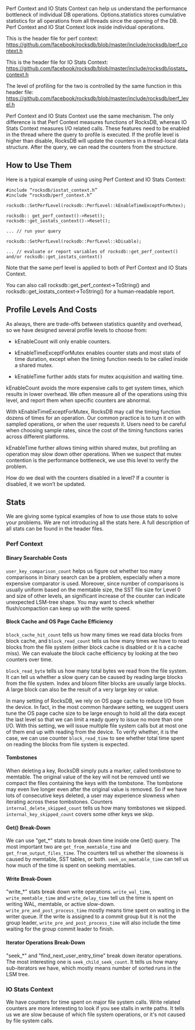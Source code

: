 Perf Context and IO Stats Context can help us understand the performance bottleneck of individual DB operations. Options.statistics stores cumulative statistics for all operations from all threads since the opening of the DB. Perf Context and IO Stat Context look inside individual operations.

This is the header file for perf context: https://github.com/facebook/rocksdb/blob/master/include/rocksdb/perf_context.h 

This is the header file for IO Stats Context: https://github.com/facebook/rocksdb/blob/master/include/rocksdb/iostats_context.h 

The level of profiling for the two is controlled by the same function in this header file: https://github.com/facebook/rocksdb/blob/master/include/rocksdb/perf_level.h

Perf Context and IO Stats Context use the same mechanism. The only difference is that Perf Context measures functions of RocksDB, whereas IO Stats Context measures I/O related calls. These features need to be enabled in the thread where the query to profile is executed. If the profile level is higher than disable, RocksDB will update the counters in a thread-local data structure. After the query, we can read the counters from the structure.

## How to Use Them
Here is a typical example of using using Perf Context and IO Stats Context:

``` 
#include “rocksdb/iostat_context.h”
#include “rocksdb/perf_context.h”

rocksdb::SetPerfLevel(rocksdb::PerfLevel::kEnableTimeExceptForMutex);

rocksdb:: get_perf_context()->Reset();
rocksdb::get_iostats_context()->Reset();

... // run your query

rocksdb::SetPerfLevel(rocksdb::PerfLevel::kDisable);

... // evaluate or report variables of rocksdb::get_perf_context() and/or rocksdb::get_iostats_context()
```
Note that the same perf level is applied to both of Perf Context and IO Stats Context.

You can also call rocksdb::get_perf_context->ToString() and rocksdb::get_iostats_context->ToString() for a human-readable report.

## Profile Levels And Costs
As always, there are trade-offs between statistics quantity and overhead, so we have designed several profile levels to choose from:

* kEnableCount will only enable counters. 

* kEnableTimeExceptForMutex enables counter stats and most stats of time duration, except when the timing function needs to be called inside a shared mutex.

* kEnableTime further adds stats for mutex acquisition and waiting time.

kEnableCount avoids the more expensive calls to get system times, which results in lower overhead. We often measure all of the operations using this level, and report them when specific counters are abnormal. 

With kEnableTimeExceptForMutex, RocksDB may call the timing function dozens of times for an operation. Our common practice is to turn it on with sampled operations, or when the user requests it. Users need to be careful when choosing sample rates, since the cost of the timing functions varies across different platforms. 

kEnableTime further allows timing within shared mutex, but profiling an operation may slow down other operations. When we suspect that mutex contention is the performance bottleneck, we use this level to verify the problem.

How do we deal with the counters disabled in a level? If a counter is disabled, it we won’t be updated.

## Stats
We are giving some typical examples of how to use those stats to solve your problems. We are not introducing all the stats here. A full description of all stats can be found in the header files.

### Perf Context
#### Binary Searchable Costs
`user_key_comparison_count` helps us figure out whether too many comparisons in binary search can be a problem, especially when a more expensive comparator is used. Moreover, since number of comparisons is usually uniform based on the memtable size, the SST file size for Level 0 and size of other levels, an significant increase of the counter can indicate unexpected LSM-tree shape. You may want to check whether flush/compaction can keep up with the write speed.

#### Block Cache and OS Page Cache Efficiency
`block_cache_hit_count` tells us how many times we read data blocks from block cache, and `block_read_count` tells us how many times we have to read blocks from the file system (either block cache is disabled or it is a cache miss). We can evaluate the block cache efficiency by looking at the two counters over time.

`block_read_byte` tells us how many total bytes we read from the file system. It can tell us whether a slow query can be caused by reading large blocks from the file system. Index and bloom filter blocks are usually large blocks. A large block can also be the result of a very large key or value.

In many setting of RocksDB, we rely on OS page cache to reduce I/O from the device. In fact, in the most common hardware setting, we suggest users tune the OS page cache size to be large enough to hold all the data except the last level so that we can limit a ready query to issue no more than one I/O. With this setting, we will issue multiple file system calls but at most one of them end up with reading from the device. To verify whether, it is the case, we can use counter `block_read_time` to see whether total time spent on reading the blocks from file system is expected.

#### Tombstones
When deleting a key, RocksDB simply puts a marker, called tombstone to memtable. The original value of the key will not be removed until we compact the files containing the keys with the tombstone. The tombstone may even live longer even after the original value is removed. So if we have lots of consecutive keys deleted, a user may experience slowness when iterating across these tombstones. Counters `internal_delete_skipped_count` tells us how many tombstones we skipped. `internal_key_skipped_count` covers some other keys we skip.

#### Get() Break-Down
We can use "get_*" stats to break down time inside one Get() query. The most important two are `get_from_memtable_time` and `get_from_output_files_time`. The counters tell us whether the slowness is caused by memtable, SST tables, or both. `seek_on_memtable_time` can tell us how much of the time is spent on seeking memtables.

#### Write Break-Down
"write_*" stats break down write operations. `write_wal_time`, `write_memtable_time` and `write_delay_time` tell us the time is spent on writing WAL, memtable, or active slow-down. `write_pre_and_post_process_time` mostly means time spent on waiting in the writer queue. If the write is assigned to a commit group but it is not the group leader, `write_pre_and_post_process_time` will also include the time waiting for the group commit leader to finish.

#### Iterator Operations Break-Down
"seek_*" and "find_next_user_entry_time" break down iterator operations. The most interesting one is `seek_child_seek_count`. It tells us how many sub-iterators we have, which mostly means number of sorted runs in the LSM tree.

### IO Stats Context
We have counters for time spent on major file system calls. Write related counters are more interesting to look if you see stalls in write paths. It tells us we are slow because of which file system operations, or it's not caused by file system calls.